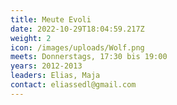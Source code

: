 ```yaml
---
title: Meute Evoli
date: 2022-10-29T18:04:59.217Z
weight: 2
icon: /images/uploads/Wolf.png
meets: Donnerstags, 17:30 bis 19:00
years: 2012-2013
leaders: Elias, Maja
contact: eliassedl@gmail.com
---
```

